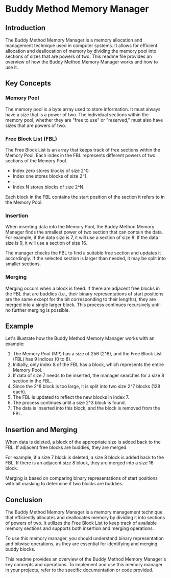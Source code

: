 # Buddy Method Memory Manager

## Introduction

The Buddy Method Memory Manager is a memory allocation and management technique used in computer systems. It allows for efficient allocation and deallocation of memory by dividing the memory pool into sections of sizes that are powers of two. This readme file provides an overview of how the Buddy Method Memory Manager works and how to use it.

## Key Concepts

### Memory Pool

The memory pool is a byte array used to store information. It must always have a size that is a power of two. The individual sections within the memory pool, whether they are "free to use" or "reserved," must also have sizes that are powers of two.

### Free Block List (FBL)

The Free Block List is an array that keeps track of free sections within the Memory Pool. Each index in the FBL represents different powers of two sections of the Memory Pool.

- Index zero stores blocks of size 2^0.
- Index one stores blocks of size 2^1.
- ...
- Index N stores blocks of size 2^N.

Each block in the FBL contains the start position of the section it refers to in the Memory Pool.

### Insertion

When inserting data into the Memory Pool, the Buddy Method Memory Manager finds the smallest power of two section that can contain the data. For example, if the data size is 7, it will use a section of size 8. If the data size is 9, it will use a section of size 16.

The manager checks the FBL to find a suitable free section and updates it accordingly. If the selected section is larger than needed, it may be split into smaller sections.

### Merging

Merging occurs when a block is freed. If there are adjacent free blocks in the FBL that are buddies (i.e., their binary representations of start positions are the same except for the bit corresponding to their lengths), they are merged into a single larger block. This process continues recursively until no further merging is possible.

## Example

Let's illustrate how the Buddy Method Memory Manager works with an example:

1. The Memory Pool (MP) has a size of 256 (2^8), and the Free Block List (FBL) has 9 indices (0 to 8).
2. Initially, only index 8 of the FBL has a block, which represents the entire Memory Pool.
3. If data of size 7 needs to be inserted, the manager searches for a size 8 section in the FBL.
4. Since the 2^8 block is too large, it is split into two size 2^7 blocks (128 each).
5. The FBL is updated to reflect the new blocks in index 7.
6. The process continues until a size 2^3 block is found.
7. The data is inserted into this block, and the block is removed from the FBL.

## Insertion and Merging

When data is deleted, a block of the appropriate size is added back to the FBL. If adjacent free blocks are buddies, they are merged.

For example, if a size 7 block is deleted, a size 8 block is added back to the FBL. If there is an adjacent size 8 block, they are merged into a size 16 block.

Merging is based on comparing binary representations of start positions with bit masking to determine if two blocks are buddies.

## Conclusion

The Buddy Method Memory Manager is a memory management technique that efficiently allocates and deallocates memory by dividing it into sections of powers of two. It utilizes the Free Block List to keep track of available memory sections and supports both insertion and merging operations.

To use this memory manager, you should understand binary representation and bitwise operations, as they are essential for identifying and merging buddy blocks.

This readme provides an overview of the Buddy Method Memory Manager's key concepts and operations. To implement and use this memory manager in your projects, refer to the specific documentation or code provided.